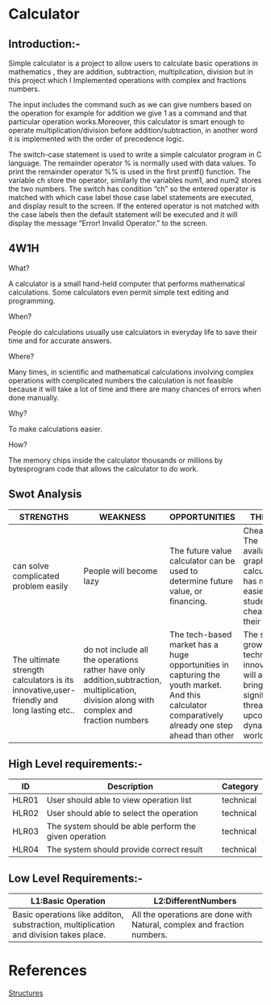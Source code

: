 # Calculator  

## Introduction:-   
Simple calculator is a project to allow users to calculate basic operations in mathematics , they are addition, subtraction, multiplication, division but in this project which I Implemented operations with complex and fractions numbers. 

The input includes the command such as we can give numbers based on the operation for example for addition we give 1 as a command and that particular operation works.Moreover, this calculator is smart enough to operate multiplication/division before addition/subtraction, in another word it is implemented with the
order of precedence logic.    


The switch-case statement is used to write a simple calculator program in C language. The remainder operator % is normally used with data values. To print the remainder
operator %% is used in the first printf() function. The variable ch store the operator, similarly the variables num1, and num2 stores the two
numbers. The switch has condition “ch” so the entered operator is matched with which case label those case label statements are executed, and display result to the screen. If the entered operator is not matched with the case labels then the default statement will be executed and it will display the message “Error! Invalid Operator.” to the screen.  

## 4W1H
What?

 A calculator is a small hand-held computer that performs mathematical calculations. Some calculators even permit simple text editing and programming.
 
When?

 People do calculations usually use calculators in everyday life to save their time and for accurate answers.
 
Where?

Many times, in scientific and mathematical calculations involving complex operations with complicated numbers the calculation is not feasible because it will take a lot of time and there are many chances of errors when done manually.

Why?

To make calculations easier.

How?

The memory chips inside the calculator thousands or millions by bytesprogram code that allows the calculator to do work.



## Swot Analysis
| STRENGTHS | WEAKNESS | OPPORTUNITIES | THREATS |
| ---- | ---- | ---- | ---- |
| can solve complicated problem easily | People will become lazy | The future value calculator can be used to determine future value, or financing. | Cheating. The availability of graphic calculators has made it easier for students to cheat during their tests. |
| The ultimate strength calculators is its innovative,user-friendly and long lasting etc.. | do not include all the operations rather have only addition,subtraction, multiplication, division along with complex and fraction numbers | The tech-based market has a huge opportunities in capturing the youth market. And this calculator comparatively already one step ahead than other | The slower growth in technological innovation will also bring a significant threat in the upcoming dynamic world. |


## High Level requirements:-
| ID | Description | Category |
| ---- | ---- | ---- | 
| HLR01 | User should able to view operation list | technical |
| HLR02 | User should able to select the operation | technical |
| HLR03 | The system should be able perform the given operation | technical |
| HLR04 | The system should provide correct result | technical |

## Low Level Requirements:-
| L1:Basic Operation | L2:DifferentNumbers | 
| ---- | ---- |
| Basic operations like additon, substraction, multiplication and division takes place. | All the operations are done with Natural, complex and fraction numbers. |


# References
[Structures](https://www.geeksforgeeks.org/structures-c/)


